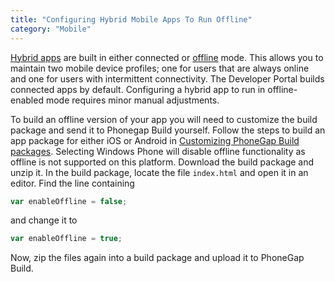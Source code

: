 ```yaml
---
title: "Configuring Hybrid Mobile Apps To Run Offline"
category: "Mobile"
---
```



[Hybrid apps](developing-hybrid-mobile-apps) are built in either connected or [offline](offline) mode. This allows you to maintain two mobile device profiles; one for users that are always online and one for users with intermittent connectivity. The Developer Portal builds connected apps by default. Configuring a hybrid app to run in offline-enabled mode requires minor manual adjustments. 

To build an offline version of your app you will need to customize the build package and send it to Phonegap Build yourself. Follow the steps to build an app package for either iOS or Android in [Customizing PhoneGap Build packages](customizing-phonegap-build-packages). Selecting Windows Phone will disable offline functionality as offline is not supported on this platform. Download the build package and unzip it. In the build package, locate the file `index.html` and open it in an editor. Find the line containing

```js
var enableOffline = false;
```

and change it to

```js
var enableOffline = true;
```

Now, zip the files again into a build package and upload it to PhoneGap Build.
